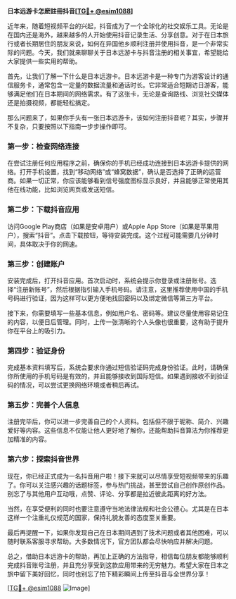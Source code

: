 **日本远游卡怎麽註冊抖音[[TG💪+ @esim1088](https://t.me/s/esim1088)]**

近年来，随着短视频平台的兴起，抖音成为了一个全球化的社交娱乐工具。无论是在国内还是海外，越来越多的人开始使用抖音记录生活、分享创意。对于在日本旅行或者长期居住的朋友来说，如何在异国他乡顺利注册并使用抖音，是一个非常实际的问题。今天，我们就来聊聊关于日本远游卡与抖音注册的相关事宜，希望能给大家提供一些实用的帮助。

首先，让我们了解一下什么是日本远游卡。日本远游卡是一种专门为游客设计的通信服务卡，通常包含一定量的数据流量和通话时长。它非常适合短期访日游客，能够满足他们在日本期间的网络需求。有了这张卡，无论是查询路线、浏览社交媒体还是拍摄视频，都能轻松搞定。

那么问题来了，如果你手头有一张日本远游卡，该如何注册抖音呢？其实，步骤并不复杂，只要按照以下指南一步步操作即可。

### 第一步：检查网络连接

在尝试注册任何应用程序之前，确保你的手机已经成功连接到日本远游卡提供的网络。打开手机设置，找到“移动网络”或“蜂窝数据”，确认是否选择了正确的运营商。如果一切正常，你应该能够看到信号强度图标显示良好，并且能够正常使用其他在线功能，比如浏览网页或发送短信。

### 第二步：下载抖音应用

访问Google Play商店（如果是安卓用户）或Apple App Store（如果是苹果用户），搜索“抖音”。点击下载按钮，等待安装完成。这个过程可能需要几分钟时间，具体取决于你的网速。

### 第三步：创建账户

安装完成后，打开抖音应用。首次启动时，系统会提示你登录或注册账号。选择“注册新账号”，然后根据指引输入手机号码。请注意，这里推荐使用中国的手机号码进行验证，因为这样可以更方便地找回密码以及绑定微信等第三方平台。

接下来，你需要填写一些基本信息，例如用户名、密码等。建议尽量使用容易记住的内容，以便日后管理。同时，上传一张清晰的个人头像也很重要，这有助于提升你在平台上的吸引力。

### 第四步：验证身份

完成基本资料填写后，系统会要求你通过短信验证码完成身份验证。此时，请确保你所使用的手机号码是有效的，并且能够接收到国际短信。如果遇到接收不到验证码的情况，可以尝试更换网络环境或者稍后再试。

### 第五步：完善个人信息

注册完毕后，你可以进一步完善自己的个人资料。包括但不限于昵称、简介、兴趣爱好等内容。这些信息不仅能让他人更好地了解你，还能帮助抖音算法为你推荐更加精准的内容。

### 第六步：探索抖音世界

现在，你已经正式成为一名抖音用户啦！接下来就可以尽情享受短视频带来的乐趣了。你可以关注感兴趣的话题标签，参与热门挑战，甚至尝试自己创作原创作品。别忘了与其他用户互动哦，点赞、评论、分享都是拉近彼此距离的好方法。

当然，在享受便利的同时也要注意遵守当地法律法规和社会公德心。尤其是在日本这样一个注重礼仪规范的国家，保持礼貌友善的态度至关重要。

最后再提醒一下，如果你发现自己在日本期间遇到了技术问题或者其他困难，可以随时联系客服寻求帮助。大多数情况下，官方团队都会尽快响应并解决问题。

总之，借助日本远游卡的帮助，再加上正确的方法指导，相信每位朋友都能够顺利完成抖音账号注册，并且充分享受到这款应用带来的无穷魅力。希望大家在日本之旅中留下美好回忆，同时也别忘了拍下精彩瞬间上传至抖音与全世界分享！

[[TG💪+ @esim1088](https://t.me/s/esim1088) ![Image](https://i.postimg.cc/4NQfJmqS/Snipaste-2025-05-13-00-14-12.png)]